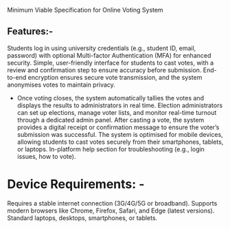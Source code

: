 Minimum Viable Specification for Online Voting System 

## Features:-  

Students log in using university credentials (e.g., student ID, email, password) with optional Multi-factor Authentication (MFA) for enhanced security. 
Simple, user-friendly interface for students to cast votes, with a review and confirmation step to ensure accuracy before submission. 
End-to-end encryption ensures secure vote transmission, and the system anonymises votes to maintain privacy. 
- Once voting closes, the system automatically tallies the votes and displays the results to administrators in real time. 
Election administrators can set up elections, manage voter lists, and monitor real-time turnout through a dedicated admin panel. 
After casting a vote, the system provides a digital receipt or confirmation message to ensure the voter’s submission was successful.  The system is optimised for mobile devices, allowing students to cast votes securely from their smartphones, tablets, or laptops. In-platform help section for troubleshooting (e.g., login issues, how to vote). 

# Device Requirements: - 

Requires a stable internet connection (3G/4G/5G or broadband). 
Supports modern browsers like Chrome, Firefox, Safari, and Edge (latest versions). 
Standard laptops, desktops, smartphones, or tablets. 
